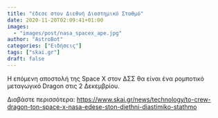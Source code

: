```yaml
---
title: "έδεσε στον Διεθνή Διαστημικό Σταθμό"
date: 2020-11-20T02:09:41+01:00
images:
  - "images/post/nasa_spacex_ape.jpg"
author: "AstroBot"
categories: ["Ειδήσεις"]
tags: ["skai.gr"]
draft: false
---
```


Η επόμενη αποστολή της Space X στον ΔΣΣ θα είναι ένα ρομποτικό μεταγωγικό Dragon στις 2 Δεκεμβρίου.

Διαβάστε περισσότερα: https://www.skai.gr/news/technology/to-crew-dragon-ton-space-x-nasa-edese-ston-diethni-diastimiko-stathmo

